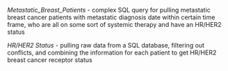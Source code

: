 *Metastatic_Breast_Patients* - complex SQL query for pulling metastatic breast cancer patients with metastatic diagnosis date within certain time frame, who are all on some sort of systemic therapy and have an HR/HER2 status

*HR/HER2 Status* - pulling raw data from a SQL database, filtering out conflicts, and combining the information for each patient to get HR/HER2 breast cancer receptor status
